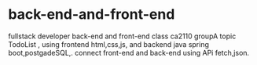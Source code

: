 # back-end-and-front-end
fullstack developer back-end and front-end class ca2110 groupA topic TodoList , using frontend html,css,js, and backend java spring boot,postgadeSQL,.  connect front-end and back-end using APi fetch,json.  
